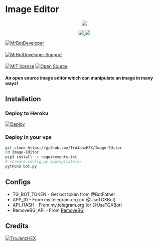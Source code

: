 # Image Editor

<p align="center">
  <a href="https://www.python.org">
    <img src="http://ForTheBadge.com/images/badges/made-with-python.svg">

  </a>
</p>
<p align="center">
  <a href="https://github.com/MrBotDeveloper/Image-Editor-Bot/stargazers">
    <img src="https://img.shields.io/github/stars/MrBotDeveloper/Image-Editor-Bot?style=social">

  </a>
  
  <a href="https://github.com/MrBotDeveloper/Image-Editor-Bot/fork">
    <img src="https://img.shields.io/github/forks/MrBotDeveloper/Image-Editor-Bot?label=Fork&style=social">

  </a>  
</p>

[![MrBotDeveloper](https://img.shields.io/badge/MrBotDeveloper-Channel-orange?style=for-the-badge&logo=telegram)](https://telegram.dog/Mr_Bot_Developer)  
ㅤㅤㅤㅤㅤㅤㅤ  
[![MrBotDeveloper Support](https://img.shields.io/badge/MrBotDeveloper-Support-red?style=flat&logo=telegram)](https://telegram.dog/Mr_Developer_Support)  
ㅤㅤㅤㅤㅤㅤㅤ  
[![MIT license](https://img.shields.io/badge/License-MIT-blue?style=flat)](https://github.com/TroJanzHEX/Image-Editor/blob/main/COPYING)  [![Open Source](https://badges.frapsoft.com/os/v2/open-source.svg?v=103)](https://github.com/MrBotDeveloper/Image-Editor-Bot)





#### An open source image editor which can manipulate an image in many ways!

## Installation

### Deploy to Heroku
[![Deploy](https://www.herokucdn.com/deploy/button.svg)](https://heroku.com/deploy?template=https://github.com/MrBotDeveloper/Image-Editor-Bot)

### Deploy in your vps
```sh
git clone https://github.com/TroJanzHEX/Image-Editor
cd Image-Editor
pip3 install -r requirements.txt
# <Create config.py appropriately>
python3 bot.py
```

## Configs

* TG_BOT_TOKEN  - Get bot token from @BotFather
* APP_ID        - From my.telegram.org (or @UseTGXBot)
* API_HASH      - From my.telegram.org (or @UseTGXBot)
* RemoveBG_API  - From [RemoveBG](https://www.remove.bg/b/background-removal-api)

## Credits

[![TroJanzHEX](https://img.shields.io/badge/TroJanz-HEX-blue?style=flat&logo=github)](https://github.com/TroJanzHEX/Image-Editor)
